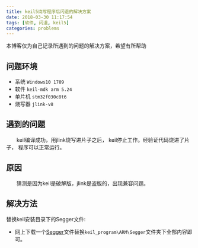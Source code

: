```yaml
---
title: keil5烧写程序后闪退的解决方案
date: 2018-03-30 11:17:54
tags: [软件, 闪退, keil5]
categories: problems
---
```


本博客仅为自己记录所遇到的问题的解决方案，希望有所帮助

## 问题环境

- 系统 `Windows10 1709`
- 软件 `keil-mdk arm 5.24`
- 单片机 `stm32f030c8t6`
- 烧写器 `jlink-v8`

## 遇到的问题

&emsp;&emsp;keil编译成功，用jlink烧写进片子之后， keil停止工作。经验证代码烧进了片子， 程序可以正常运行。

## 原因

&emsp;&emsp;猜测是因为keil是破解版，jlink是盗版的，出现兼容问题。

## 解决方法

替换keil安装目录下的Segger文件:

- 网上下载一个[Segger][1]文件替换`keil_program\ARM\Segger`文件夹下全部内容即可。

[1]: https://pan.baidu.com/s/1Bl4Q4RQkP-Ba9V8qdO9NFQ
